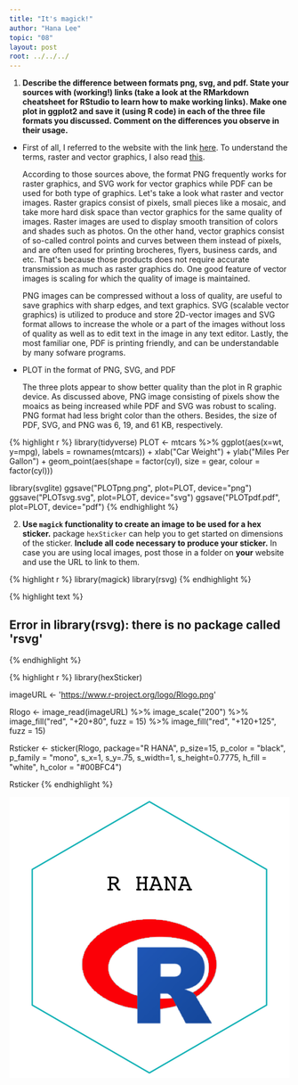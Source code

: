 ```yaml
---
title: "It's magick!"
author: "Hana Lee"
topic: "08"
layout: post
root: ../../../
---
```




1. **Describe the difference between formats png, svg, and pdf. State your sources with (working!) links (take a look at the RMarkdown cheatsheet for RStudio to learn how to make working links). Make one plot in ggplot2 and save it (using R code) in each of the three file formats you discussed. Comment on the differences you observe in their usage.**

- First of all, I referred to the website with the link [here](https://www.logaster.com/blog/jpg-png-svg-pdf-formats/). To understand the terms, raster and vector graphics, I also read [this](https://www.logaster.com/blog/vector-and-raster-graphics/).

    According to those sources above, the format PNG frequently works for raster graphics, and SVG work for vector graphics while PDF can be used for both type of graphics. Let's take a look what raster and vector images. Raster grapics consist of pixels, small pieces like a mosaic, and take more hard disk space than vector graphics for the same quality of images. Raster images are used to display smooth transition of colors and shades such as photos. On the other hand, vector graphics consist of so-called control points and curves between them instead of pixels, and are often used for printing brocheres, flyers, business cards, and etc. That's because those products does not require accurate transmission as much as raster graphics do. One good feature of vector images is scaling for which the quality of image is maintained.
    
    PNG images can be compressed without a loss of quality, are useful to save graphics with sharp edges, and text graphics. SVG (scalable vector graphics) is utilized to produce and store 2D-vector images and SVG format allows to increase the whole or a part of the images without loss of quality as well as to edit text in the image in any text editor. Lastly, the most familiar one, PDF is printing friendly, and can be understandable by many sofware programs.

- PLOT in the format of PNG, SVG, and PDF

    The three plots appear to show better quality than the plot in R graphic device. As discussed above, PNG image consisting of pixels show the moaics as being increased while PDF and SVG was robust to scaling. PNG format had less bright color than the others. Besides, the size of PDF, SVG, and PNG was 6, 19, and 61 KB, respectively.


{% highlight r %}
library(tidyverse)
PLOT <-
  mtcars %>% 
  ggplot(aes(x=wt, y=mpg), labels = rownames(mtcars)) + 
  xlab("Car Weight") + 
  ylab("Miles Per Gallon") + 
  geom_point(aes(shape = factor(cyl), size = gear, colour = factor(cyl)))

library(svglite)
ggsave("PLOTpng.png", plot=PLOT, device="png")
ggsave("PLOTsvg.svg", plot=PLOT, device="svg")
ggsave("PLOTpdf.pdf", plot=PLOT, device="pdf")
{% endhighlight %}

2. **Use `magick` functionality to create an image to be used for a hex sticker.**  package `hexSticker` can help you to get started on dimensions of the sticker. **Include all code necessary to produce your sticker.** In case you are using local images, post those in a folder on **your** website and use the URL to link to them.


{% highlight r %}
library(magick)
library(rsvg)
{% endhighlight %}



{% highlight text %}
## Error in library(rsvg): there is no package called 'rsvg'
{% endhighlight %}



{% highlight r %}
library(hexSticker)

imageURL <- 'https://www.r-project.org/logo/Rlogo.png'

Rlogo <- image_read(imageURL) %>%
  image_scale("200") %>%
    image_fill("red", "+20+80", fuzz = 15) %>%
    image_fill("red", "+120+125", fuzz = 15)

Rsticker <- sticker(Rlogo, package="R HANA", 
        p_size=15, p_color = "black", p_family = "mono",
        s_x=1, s_y=.75, 
        s_width=1, s_height=0.7775,
        h_fill = "white", h_color = "#00BFC4")

Rsticker
{% endhighlight %}

![center](./../figure/08/LeeHana/unnamed-chunk-2-1.png)
